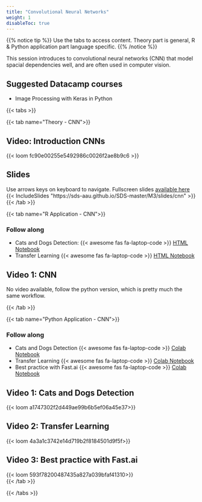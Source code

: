 ```yaml
---
title: "Convolutional Neural Networks"
weight: 1
disableToc: true
---
```


{{% notice tip %}} Use the tabs to access content. Theory part is general, R & Python application part language specific.
{{% /notice %}}

This session introduces to convolutional neural networks (CNN) that model spacial dependencies well, and are often used in computer vision.

## Suggested Datacamp courses
* Image Processing with Keras in Python


{{< tabs >}}

{{< tab name="Theory - CNN">}}
  <h2>Video: Introduction CNNs</h2>
  {{< loom  fc90e00255e5492986c0026f2ae8b9c6 >}}
  
  <h2>Slides</h2>  
  Use arrows keys on keyboard to navigate. Fullscreen slides <a href="https://sds-aau.github.io/SDS-master/M3/slides/cnn/" target="_blank">available here</a>
  {{< IncludeSlides "https://sds-aau.github.io/SDS-master/M3/slides/cnn" >}}
{{< /tab >}}

{{< tab name="R Application - CNN">}}
<div>
   <h3>Follow along</h3>
  <ul>
    <li> Cats and Dogs Detection: {{< awesome fas fa-laptop-code >}} <a href="https://sds-aau.github.io/SDS-master/M3/notebooks/CNN_application_R.nb.html" target="_blank">HTML Notebook</a> </li>
    <li> Transfer Learning {{< awesome fas fa-laptop-code >}} <a href="https://sds-aau.github.io/SDS-master/M3/notebooks/CNN_application_Transfer_R.nb.html" target="_blank">HTML Notebook</a> </li>
  </ul>

  <h2>Video 1: CNN</h2>
  
  No video available, follow the python version, which is pretty much the same workflow.
  
</div>
{{< /tab >}}

{{< tab name="Python Application - CNN">}}
<div>
   <h3>Follow along</h3> 
  <ul>
    <li> Cats and Dogs Detection {{< awesome fas fa-laptop-code >}} <a href="https://nbviewer.jupyter.org/github/SDS-AAU/SDS-master/blob/master/M3/notebooks/M3_CNN_Intro_Cats%26Dogs.ipynb" target="_blank">Colab Notebook</a> </li>
    <li> Transfer Learning {{< awesome fas fa-laptop-code >}} <a href="https://nbviewer.jupyter.org/github/SDS-AAU/SDS-master/blob/master/M3/notebooks/CNN_and_transfer_learning.ipynb" target="_blank">Colab Notebook</a> </li>
    <li> Best practice with Fast.ai {{< awesome fas fa-laptop-code >}} <a href="https://nbviewer.jupyter.org/github/SDS-AAU/SDS-master/blob/master/M3/notebooks/CNN_with_fast_ai.ipynb" target="_blank">Colab Notebook</a> </li>
  </ul>

  <h2>Video 1: Cats and Dogs Detection</h2>
  {{< loom a1747302f2d449ae99b6b5ef06a45e37>}}
  
  <h2>Video 2: Transfer Learning </h2>
  {{< loom 4a3a1c3742e14d719b2f8184501d9f5f>}}
  
  <h2>Video 3: Best practice with Fast.ai</h2>
  {{< loom 593f78200487435a827a039bfaf41310>}}
</div>
{{< /tab >}}

{{< /tabs >}}